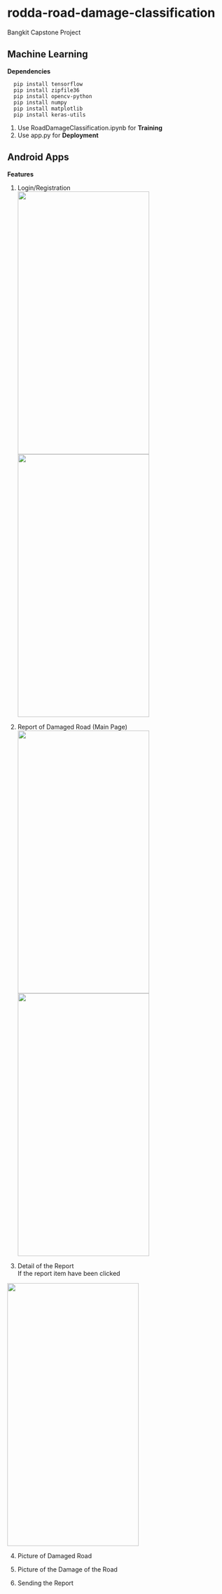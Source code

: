 # rodda-road-damage-classification
Bangkit Capstone Project

## Machine Learning

**Dependencies**
```
  pip install tensorflow
  pip install zipfile36
  pip install opencv-python
  pip install numpy
  pip install matplotlib
  pip install keras-utils
```

1. Use RoadDamageClassification.ipynb for **Training**
2. Use app.py for **Deployment**

## Android Apps

**Features**
1. Login/Registration  
<img src="https://user-images.githubusercontent.com/79303742/121196274-8a8dce00-c89a-11eb-9f80-c85a91224720.jpg" width="300" height="600"> <img src="https://user-images.githubusercontent.com/79303742/121196348-9d080780-c89a-11eb-8d30-4b45f1f47b15.jpg" width="300" height="600">

2. Report of Damaged Road (Main Page)  
<img src="https://user-images.githubusercontent.com/79303742/121196516-bf9a2080-c89a-11eb-93de-4f1c7edf70c8.jpg" width="300" height="600"> <img src="https://user-images.githubusercontent.com/79303742/121196552-c9238880-c89a-11eb-89a5-b2a5cbd2dbf2.jpg" width="300" height="600">

3. Detail of the Report  
If the report item have been clicked  
<img src="https://user-images.githubusercontent.com/79303742/121196775-f53f0980-c89a-11eb-8e26-1f8480a9c561.jpg" width="300" height="600">

4. Picture of Damaged Road
 
7. Picture of the Damage of the Road
8. Sending the Report
